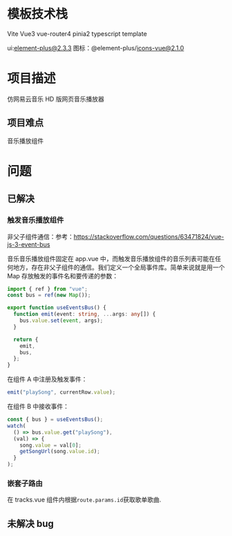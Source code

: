 # 模板技术栈

Vite Vue3 vue-router4 pinia2 typescript template

ui:element-plus@2.3.3
图标：@element-plus/icons-vue@2.1.0

# 项目描述

仿网易云音乐 HD 版网页音乐播放器

## 项目难点

音乐播放组件

# 问题

## 已解决

### 触发音乐播放组件

非父子组件通信：参考：https://stackoverflow.com/questions/63471824/vue-js-3-event-bus

音乐音乐播放组件固定在 app.vue 中，而触发音乐播放组件的音乐列表可能在任何地方，存在非父子组件的通信。我们定义一个全局事件库。简单来说就是用一个 Map 存放触发的事件名和要传递的参数：

```typescript
import { ref } from "vue";
const bus = ref(new Map());

export function useEventsBus() {
  function emit(event: string, ...args: any[]) {
    bus.value.set(event, args);
  }

  return {
    emit,
    bus,
  };
}
```

在组件 A 中注册及触发事件：

```typescript
emit("playSong", currentRow.value);
```

在组件 B 中接收事件：

```typescript
const { bus } = useEventsBus();
watch(
  () => bus.value.get("playSong"),
  (val) => {
    song.value = val[0];
    getSongUrl(song.value.id);
  }
);
```

### 嵌套子路由

在 tracks.vue 组件内根据`route.params.id`获取歌单歌曲.

## 未解决 bug
